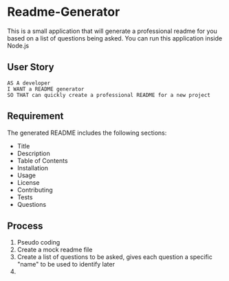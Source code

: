 # Readme-Generator
This is a small application that will generate a professional readme for you based on a list of questions being asked. You can run this application inside Node.js

## User Story

```
AS A developer
I WANT a README generator
SO THAT can quickly create a professional README for a new project
```

## Requirement
The generated README includes the following sections: 

  * Title
  * Description
  * Table of Contents
  * Installation
  * Usage
  * License
  * Contributing
  * Tests
  * Questions

## Process
1. Pseudo coding
2. Create a mock readme file
3. Create a list of questions to be asked, gives each question a specific "name" to be used to identify later
4. 